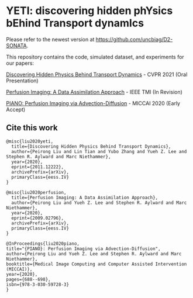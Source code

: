 # YETI: discovering hidden phYsics bEhind Transport dynamIcs


Please refer to the newest version at https://github.com/uncbiag/D2-SONATA.

This repository contains the code, simulated dataset, and experiments for our papers:

[Discovering Hidden Physics Behind Transport Dynamics](https://arxiv.org/abs/2011.12222) - CVPR 2021 (Oral Presentation)

[Perfusion Imaging: A Data Assimilation Approach](https://arxiv.org/abs/2009.02796) - IEEE TMI (In Revision)

[PIANO: Perfusion Imaging via Advection-Diffusion](https://link.springer.com/chapter/10.1007/978-3-030-59728-3_67) - MICCAI 2020 (Early Accept)

## Cite this work

    @misc{liu2020yeti,
      title={Discovering Hidden Physics Behind Transport Dynamics}, 
      author={Peirong Liu and Lin Tian and Yubo Zhang and Yueh Z. Lee and Stephen R. Aylward and Marc Niethammer},
      year={2020},
      eprint={2011.12222},
      archivePrefix={arXiv},
      primaryClass={eess.IV}
    }
    
    @misc{liu2020perfusion,
      title={Perfusion Imaging: A Data Assimilation Approach}, 
      author={Peirong Liu and Yueh Z. Lee and Stephen R. Aylward and Marc Niethammer},
      year={2020},
      eprint={2009.02796},
      archivePrefix={arXiv},
      primaryClass={eess.IV}
    }
    
    @InProceedings{liu2020piano,
    title="{PIANO}: Perfusion Imaging via Advection-Diffusion",
    author={Peirong Liu and Yueh Z. Lee and Stephen R. Aylward and Marc Niethammer}, 
    booktitle={Medical Image Computing and Computer Assisted Intervention (MICCAI)},
    year={2020},
    pages={688--698},
    isbn={978-3-030-59728-3}
    }
